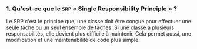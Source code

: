### 1. Qu'est-ce que le `SRP` « Single Responsibility Principle » ?

Le SRP c'est le principe que, une classe doit être conçue pour effectuer une seule tâche ou un seul ensemble de tâches.
Si une classe a plusieurs responsabilités, elle devient plus difficile à maintenir.
Cela permet aussi, une modification et une maintenabilité de code plus simple.
